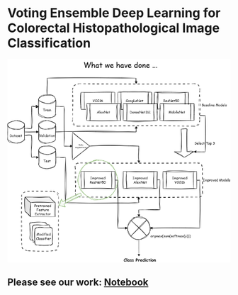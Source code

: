 # Voting Ensemble Deep Learning for Colorectal Histopathological Image Classification
![proj.drawio.png](proj.drawio.png)
## Please see our work: [Notebook](https://github.com/wny-unsw/TumorDifferentiationStageClassification/blob/main/TumorClassification_v3.ipynb)
